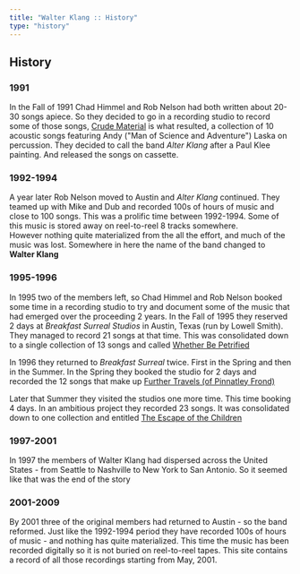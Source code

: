 ```yaml
---
title: "Walter Klang :: History"
type: "history"
---
```


## History

### 1991
In the Fall of 1991 Chad Himmel and Rob Nelson
had both written about 20-30 songs apiece. So they
decided to go in a recording studio to record some
of those songs, [Crude Material](/albums/crude-material "Crude Material")
is what resulted, a collection of 10 acoustic songs featuring
Andy ("Man of Science and Adventure") Laska on percussion.
They decided to call the band *Alter Klang*
after a Paul Klee painting. And released the songs on
cassette.
    
### 1992-1994
A year later Rob Nelson moved to Austin and 
*Alter Klang* continued. They teamed up with Mike and Dub and
recorded 100s of hours of music and close to 100 songs. 
This was a prolific time between 1992-1994.  Some of this 
music is stored away on reel-to-reel 8 tracks somewhere.  
However nothing quite materialized from the all the effort, 
and much of the music was lost. Somewhere in here 
the name of the band changed to **Walter Klang**
    
### 1995-1996
In 1995 two of the members left, so Chad Himmel and Rob Nelson booked some time in a recording studio to try and document some of the music
that had emerged over the proceeding 2 years.  In the Fall of
1995 they reserved 2 days at *Breakfast Surreal Studios* in Austin, Texas (run by Lowell Smith).  They managed to record 21 songs at that time.  This was consolidated down to a single collection of 13
songs and called [Whether Be Petrified](/albums/whether-be-petrified "Whether Be Petrified")
      
In 1996 they returned to *Breakfast Surreal* twice.
First in the Spring and then in the Summer. In the Spring
they booked the studio for 2 days and recorded the 12 songs
that make up
[Further Travels (of Pinnatley Frond)](/albums/further-travels)
      
Later that Summer they visited the studios one more time.  This time booking 4 days. In an ambitious project they recorded
23 songs.  It was consolidated down to one collection and
entitled 
[The Escape of the Children](/albums/the-escape-of-the-children "The Escape of the Children")

### 1997-2001
In 1997 the members of Walter Klang had dispersed across
the United States - from Seattle to Nashville to
New York to San Antonio. So it seemed like that was the end of the
story
  
### 2001-2009

By 2001 three of the original members had returned to Austin - so 
the band reformed.  Just like the 1992-1994 period
they have recorded 100s of hours of music - and nothing has quite materialized.  This time the music has been recorded digitally 
so it is not buried on reel-to-reel tapes. This site contains 
a record of all those recordings starting from May, 2001.

